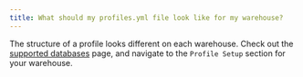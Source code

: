 ```yaml
---
title: What should my profiles.yml file look like for my warehouse?
---
```


The structure of a profile looks different on each warehouse. Check out the [supported databases](available-adapters) page, and navigate to the `Profile Setup` section for your warehouse.
